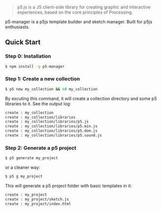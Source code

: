 
> p5.js is a JS client-side library for creating graphic and interactive experiences, based on the core principles of Processing.

p5-manager is a p5js template builder and sketch manager. Built for p5js enthusiasts.

## Quick Start

### Step 0: Installation

```bash
$ npm install -g p5-manager
```

### Step 1: Create a new collection

```bash
$ p5 new my_collection && cd my_collection
```

By excuting this command, it will create a collection directory and some p5 libraries to it. See the output log:

```bash
create : my_collection
create : my_collection/libraries
create : my_collection/libraries/p5.js
create : my_collection/libraries/p5.min.js
create : my_collection/libraries/p5.dom.js
create : my_collection/libraries/p5.sound.js
```

### Step 2: Generate a p5 project

```bash
$ p5 generate my_project
```

or a cleaner way:

```bash
$ p5 g my_project
```

This will generate a p5 project folder with basic templates in it:

```bash
create : my_project
create : my_project/sketch.js
create : my_project/index.html
```